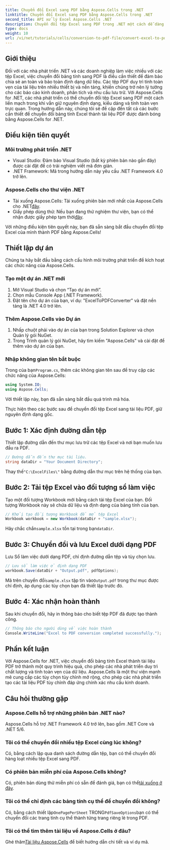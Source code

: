 ```yaml
---
title: Chuyển đổi Excel sang PDF bằng Aspose.Cells trong .NET
linktitle: Chuyển đổi Excel sang PDF bằng Aspose.Cells trong .NET
second_title: API xử lý Excel Aspose.Cells .NET
description: Chuyển đổi tệp Excel sang PDF trong .NET một cách dễ dàng bằng Aspose.Cells. Hướng dẫn từng bước này cung cấp cho các nhà phát triển .NET các đoạn mã, mẹo thiết lập và câu hỏi thường gặp về cách khắc phục sự cố.
type: docs
weight: 10
url: /vi/net/tutorials/cells/conversion-to-pdf-file/convert-excel-to-pdf/
---
```

## Giới thiệu

Đối với các nhà phát triển .NET và các doanh nghiệp làm việc nhiều với các tệp Excel, việc chuyển đổi bảng tính sang PDF là điều cần thiết để đảm bảo chia sẻ an toàn và bảo toàn định dạng dữ liệu. Các tệp PDF duy trì tính toàn vẹn của tài liệu trên nhiều thiết bị và nền tảng, khiến chúng trở nên lý tưởng cho các báo cáo kinh doanh, phân tích và nhu cầu lưu trữ. Với Aspose.Cells for .NET, các nhà phát triển có thể chuyển đổi tệp Excel sang PDF một cách liền mạch trong khi vẫn giữ nguyên định dạng, kiểu dáng và tính toàn vẹn trực quan. Trong hướng dẫn này, chúng tôi sẽ đề cập đến tất cả các bước cần thiết để chuyển đổi bảng tính Excel thành tài liệu PDF được đánh bóng bằng Aspose.Cells for .NET.

## Điều kiện tiên quyết

### Môi trường phát triển .NET
- Visual Studio: Đảm bảo Visual Studio (bất kỳ phiên bản nào gần đây) được cài đặt để có trải nghiệm viết mã đơn giản.
- .NET Framework: Mã trong hướng dẫn này yêu cầu .NET Framework 4.0 trở lên.

### Aspose.Cells cho thư viện .NET
-  Tải xuống Aspose.Cells: Tải xuống phiên bản mới nhất của Aspose.Cells cho .NET[đây](https://releases.aspose.com/cells/net/).
- Giấy phép dùng thử: Nếu bạn đang thử nghiệm thư viện, bạn có thể nhận được giấy phép tạm thời[đây](https://purchase.conholdate.com/temporary-license/).

Với những điều kiện tiên quyết này, bạn đã sẵn sàng bắt đầu chuyển đổi tệp Excel của mình thành PDF bằng Aspose.Cells!

## Thiết lập dự án

Chúng ta hãy bắt đầu bằng cách cấu hình môi trường phát triển để kích hoạt các chức năng của Aspose.Cells.

### Tạo một dự án .NET mới
1. Mở Visual Studio và chọn “Tạo dự án mới”.
2. Chọn mẫu Console App (.NET Framework).
3. Đặt tên cho dự án của bạn, ví dụ: "ExcelToPDFConverter" và đặt nền tảng là .NET 4.0 trở lên.

### Thêm Aspose.Cells vào Dự án
1. Nhấp chuột phải vào dự án của bạn trong Solution Explorer và chọn Quản lý gói NuGet.
2. Trong Trình quản lý gói NuGet, hãy tìm kiếm "Aspose.Cells" và cài đặt để thêm vào dự án của bạn.

### Nhập không gian tên bắt buộc
 Trong của bạn`Program.cs`, thêm các không gian tên sau để truy cập các chức năng của Aspose.Cells:
```csharp
using System.IO;
using Aspose.Cells;
```

Với thiết lập này, bạn đã sẵn sàng bắt đầu quá trình mã hóa.

Thực hiện theo các bước sau để chuyển đổi tệp Excel sang tài liệu PDF, giữ nguyên định dạng gốc.

## Bước 1: Xác định đường dẫn tệp
Thiết lập đường dẫn đến thư mục lưu trữ các tệp Excel và nơi bạn muốn lưu đầu ra PDF.

```csharp
// Đường dẫn đến thư mục tài liệu.
string dataDir = "Your Document Directory";
```

 Thay thế`"C:\ExcelFiles\"` bằng đường dẫn thư mục trên hệ thống của bạn.

## Bước 2: Tải tệp Excel vào đối tượng sổ làm việc
Tạo một đối tượng Workbook mới bằng cách tải tệp Excel của bạn. Đối tượng Workbook này sẽ chứa dữ liệu và định dạng của bảng tính của bạn.

```csharp
// Khởi tạo đối tượng Workbook để mở tệp Excel
Workbook workbook = new Workbook(dataDir + "sample.xlsx");
```

 Hãy chắc chắn`sample.xlsx` tồn tại trong bạn`dataDir`.

## Bước 3: Chuyển đổi và lưu Excel dưới dạng PDF
Lưu Sổ làm việc dưới dạng PDF, chỉ định đường dẫn tệp và tùy chọn lưu.

```csharp
// Lưu sổ làm việc ở định dạng PDF
workbook.Save(dataDir + "Output.pdf", pdfOptions);
```

 Mã trên chuyển đổi`sample.xlsx` tập tin vào`Output.pdf` trong thư mục được chỉ định, áp dụng các tùy chọn bạn đã thiết lập trước đó.

## Bước 4: Xác nhận hoàn thành
Sau khi chuyển đổi, hãy in thông báo cho biết tệp PDF đã được tạo thành công.

```csharp
// Thông báo cho người dùng về việc hoàn thành
Console.WriteLine("Excel to PDF conversion completed successfully.");
```

## Phần kết luận

Với Aspose.Cells for .NET, việc chuyển đổi bảng tính Excel thành tài liệu PDF trở thành một quy trình hiệu quả, cho phép các nhà phát triển duy trì chất lượng và tính toàn vẹn của dữ liệu. Aspose.Cells là một thư viện mạnh mẽ cung cấp các tùy chọn tùy chỉnh mở rộng, cho phép các nhà phát triển tạo các tài liệu PDF tùy chỉnh đáp ứng chính xác nhu cầu kinh doanh.

## Câu hỏi thường gặp

### Aspose.Cells hỗ trợ những phiên bản .NET nào?
Aspose.Cells hỗ trợ .NET Framework 4.0 trở lên, bao gồm .NET Core và .NET 5/6.

### Tôi có thể chuyển đổi nhiều tệp Excel cùng lúc không?
Có, bằng cách lặp qua danh sách đường dẫn tệp, bạn có thể chuyển đổi hàng loạt nhiều tệp Excel sang PDF.

### Có phiên bản miễn phí của Aspose.Cells không?
 Có, phiên bản dùng thử miễn phí có sẵn để đánh giá, bạn có thể[tải xuống ở đây](https://releases.aspose.com/cells/net/).

### Tôi có thể chỉ định các bảng tính cụ thể để chuyển đổi không?
 Có, bằng cách thiết lập`OnePagePerSheet` TRONG`PdfSaveOptions`bạn có thể chuyển đổi các trang tính cụ thể thành từng trang riêng lẻ trong PDF.

### Tôi có thể tìm thêm tài liệu về Aspose.Cells ở đâu?
 Ghé thăm[Tài liệu Aspose.Cells](https://reference.aspose.com/cells/net/) để biết hướng dẫn chi tiết và ví dụ mã. 